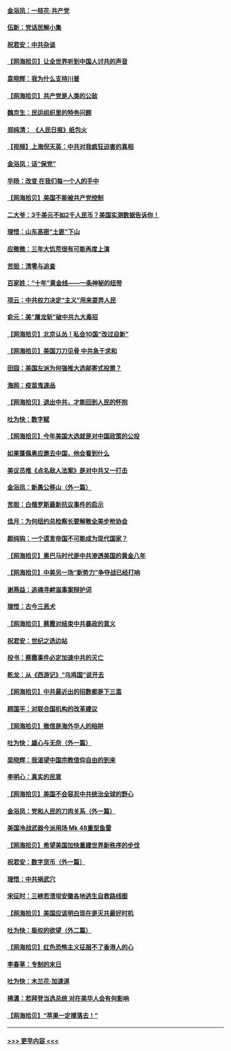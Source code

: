 #### [金浴凤：一枝花·共产党](../pages/nsc993/n12368757.md?t=08311202) 
#### [伍新：党话民解小集](../pages/nsc993/n12366907.md?t=08311202) 
#### [祝君安：中共杂谈](../pages/nsc993/n12366076.md?t=08311202) 
#### [【网海拾贝】让全世界听到中国人讨共的声音](../pages/nsc993/n12365569.md?t=08311202) 
#### [袁晓辉：我为什么支持川普](../pages/nsc993/n12362670.md?t=08311202) 
#### [【网海拾贝】共产党是人类的公敌](../pages/nsc993/n12363182.md?t=08311202) 
#### [魏京生：民运组织里的特务问题](../pages/nsc993/n12363010.md?t=08311202) 
#### [郑纯清： 《人民日报》纸包火](../pages/nsc993/n12362706.md?t=08311202) 
#### [【视频】上海倪天英：中共对我疯狂迫害的真相](../pages/nsc993/n12356341.md?t=08311202) 
#### [金浴凤：话“保党”](../pages/nsc993/n12361867.md?t=08311202) 
#### [华旸：改变 在我们每一个人的手中](../pages/nsc993/n12361774.md?t=08311202) 
#### [【网海拾贝】美国不能被共产党控制](../pages/nsc993/n12360271.md?t=08311202) 
#### [二大爷：3千美元不如2千人民币？美国实测数据告诉你！](../pages/nsc993/n12358563.md?t=08311202) 
#### [理悟：山东高密“土匪”下山](../pages/nsc993/n12358535.md?t=08311202) 
#### [应微微：三年大饥荒很有可能再度上演](../pages/nsc993/n12358523.md?t=08311202) 
#### [苦胆：清零与追查](../pages/nsc993/n12358501.md?t=08311202) 
#### [百家姓：“十年”黄金线——一条神秘的纽带](../pages/nsc993/n12358319.md?t=08311202) 
#### [项云：中共权力决定“主义”用来耍弄人民](../pages/nsc993/n12358172.md?t=08311202) 
#### [俞元：美“屠龙斩”破中共九大毒招](../pages/nsc993/n12357822.md?t=08311202) 
#### [【网海拾贝】北京认怂！私会10国“改过自新”](../pages/nsc993/n12357784.md?t=08311202) 
#### [【网海拾贝】美国刀刀见骨 中共急于求和](../pages/nsc993/n12355511.md?t=08311202) 
#### [田园：美国左派为何强推大选邮寄式投票？](../pages/nsc993/n12352963.md?t=08311202) 
#### [海网：疫苗鬼速品](../pages/nsc993/n12354438.md?t=08311202) 
#### [【网海拾贝】退出中共，才能回到人民的怀抱](../pages/nsc993/n12352634.md?t=08311202) 
#### [吐为快：数字赋](../pages/nsc993/n12352317.md?t=08311202) 
#### [【网海拾贝】今年美国大选就是对中国政策的公投](../pages/nsc993/n12350973.md?t=08311202) 
#### [如果蓬佩奥应邀去中国，他会看到什么](../pages/nsc993/n12350945.md?t=08311202) 
#### [美议员推《点名敌人法案》是对中共又一打击](../pages/nsc993/n12350765.md?t=08311202) 
#### [金浴凤：新愚公移山（外一篇）](../pages/nsc993/n12350253.md?t=08311202) 
#### [苦胆：白俄罗斯最新抗议事件的启示](../pages/nsc993/n12349989.md?t=08311202) 
#### [佳月：为何纽约总检察长要解散全美步枪协会](../pages/nsc993/n12349939.md?t=08311202) 
#### [颜纯钩：一个谎言帝国不可能成为现代国家？](../pages/nsc993/n12349898.md?t=08311202) 
#### [【网海拾贝】奥巴马时代是中共渗透美国的黄金八年](../pages/nsc993/n12349284.md?t=08311202) 
#### [【网海拾贝】中美另一场“新势力”争夺战已经打响](../pages/nsc993/n12346998.md?t=08311202) 
#### [谢燕益：追魂寻衅滋事案辩护词](../pages/nsc993/n12346892.md?t=08311202) 
#### [理悟：古今三恶犬](../pages/nsc993/n12345190.md?t=08311202) 
#### [【网海拾贝】蔡霞对结束中共暴政的意义](../pages/nsc993/n12344263.md?t=08311202) 
#### [祝君安：世纪之选边站](../pages/nsc993/n12342382.md?t=08311202) 
#### [投书：蔡霞事件必定加速中共的灭亡](../pages/nsc993/n12341881.md?t=08311202) 
#### [乾龙：从《西游记》“乌鸡国”说开去](../pages/nsc993/n12341690.md?t=08311202) 
#### [【网海拾贝】中共最近出的招数都是下三滥](../pages/nsc993/n12341593.md?t=08311202) 
#### [顾国平：对联合国机构的改革建议](../pages/nsc993/n12339928.md?t=08311202) 
#### [【网海拾贝】微信是海外华人的陷阱](../pages/nsc993/n12338868.md?t=08311202) 
#### [吐为快：雄心与无奈（外一篇）](../pages/nsc993/n12338132.md?t=08311202) 
#### [梁晓辉：我渴望中国宗教信仰自由的到来](../pages/nsc993/n12336657.md?t=08311202) 
#### [李明心：真实的民意](../pages/nsc993/n12336089.md?t=08311202) 
#### [【网海拾贝】美国不会容忍中共统治全球的野心](../pages/nsc993/n12336063.md?t=08311202) 
#### [金浴凤：党和人民的刀肉关系（外一篇）](../pages/nsc993/n12335834.md?t=08311202) 
#### [美国冷战武器今派用场 Mk 48重型鱼雷](../pages/nsc993/n12335354.md?t=08311202) 
#### [【网海拾贝】希望美国加快重建世界新秩序的步伐](../pages/nsc993/n12334224.md?t=08311202) 
#### [祝君安：数字货币（外一篇）](../pages/nsc993/n12334186.md?t=08311202) 
#### [理悟：中共祸武穴](../pages/nsc993/n12333962.md?t=08311202) 
#### [宋征时：三峡若溃坝安徽各地逃生自救路线图](../pages/nsc993/n12332450.md?t=08311202) 
#### [【网海拾贝】美国应该明白现在是灭共最好时机](../pages/nsc993/n12332313.md?t=08311202) 
#### [吐为快：极权的欲望（外二篇）](../pages/nsc993/n12332089.md?t=08311202) 
#### [【网海拾贝】红色恐怖主义征服不了香港人的心](../pages/nsc993/n12329296.md?t=08311202) 
#### [李春草：专制的末日](../pages/nsc993/n12329079.md?t=08311202) 
#### [吐为快：木兰花‧加速道](../pages/nsc993/n12327366.md?t=08311202) 
#### [拂潇：若拜登当选总统 对在美华人会有何影响](../pages/nsc993/n12295996.md?t=08311202) 
#### [【网海拾贝】“苹果一定撑落去！”](../pages/nsc993/n12326784.md?t=08311202) 

----
#### [ >>> 更早内容 <<< ](../indexes/nsc993-earlier.md)
